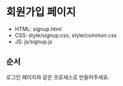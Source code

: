# 회원가입 페이지
- HTML: signup.html
- CSS: style/signup.css, style/common.css
- JS: js/signup.js

## 순서
로그인 페이지와 같은 프로세스로 만들어주세요.